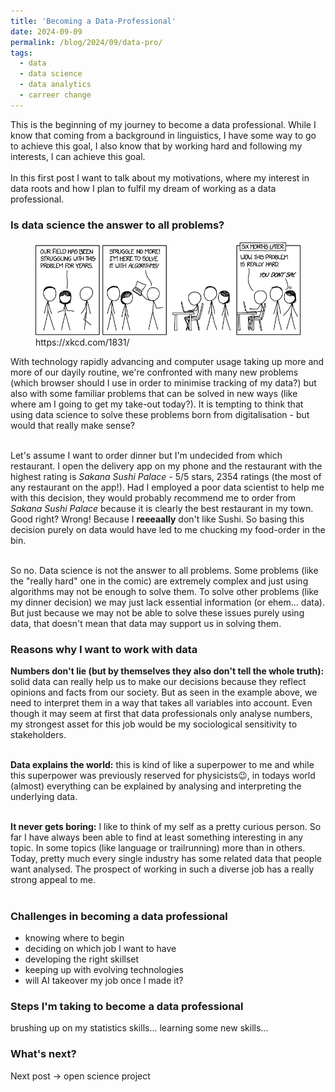 ```yaml
---
title: 'Becoming a Data-Professional'
date: 2024-09-09
permalink: /blog/2024/09/data-pro/
tags:
  - data
  - data science
  - data analytics
  - carreer change
---
```


This is the beginning of my journey to become a data professional. While I know that coming from a background in linguistics, I have some way to go to achieve this goal, I also know that by working hard and following my interests, I can achieve this goal.<br><br>In this first post I want to talk about my motivations, where my interest in data roots and how I plan to fulfil my dream of working as a data professional.<br>
### Is data science the answer to all problems?
<figure>
  <img src='/images/here_to_help.png'>
  <figcaption>https://xkcd.com/1831/</figcaption>
</figure>

With technology rapidly advancing and computer usage taking up more and more of our dayily routine, we're confronted with many new problems (which browser should I use in order to minimise tracking of my data?) but also with some familiar problems that can be solved in new ways (like where am I going to get my take-out today?). It is tempting to think that using data science to solve these problems born from digitalisation - but would that really make sense?<br><br>

Let's assume I want to order dinner but I'm undecided from which restaurant. I open the delivery app on my phone and the restaurant with the highest rating is *Sakana Sushi Palace* - 5/5 stars, 2354 ratings (the most of any restaurant on the app!). Had I employed a poor data scientist to help me with this decision, they would probably recommend me to order from *Sakana Sushi Palace* because it is clearly the best restaurant in my town. Good right? Wrong! Because I **reeeaally** don't like Sushi. So basing this decision purely on data would have led to me chucking my food-order in the bin.<br><br>

So no. Data science is not the answer to all problems. Some problems (like the "really hard" one in the comic) are extremely complex and just using algorithms may not be enough to solve them. To solve other problems (like my dinner decision) we may just lack essential information (or ehem... data). But just because we may not be able to solve these issues purely using data, that doesn't mean that data may support us in solving them.

### Reasons why I want to work with data

**Numbers don't lie (but by themselves they also don't tell the whole truth):** solid data can really help us to make our decisions because they reflect opinions and facts from our society. But as seen in the example above, we need to interpret them in a way that takes all variables into account. Even though it may seem at first that data professionals only analyse numbers, my strongest asset for this job would be my sociological sensitivity to stakeholders. <br><br>

**Data explains the world:** this is kind of like a superpower to me and while this superpower was previously reserved for physicists😉, in todays world (almost) everything can be explained by analysing and interpreting the underlying data.<br><br>

**It never gets boring:** I like to think of my self as a pretty curious person. So far I have always been able to find at least something interesting in any topic. In some topics (like language or trailrunning) more than in others. Today, pretty much every single industry has some related data that people want analysed. The prospect of working in such a diverse job has a really strong appeal to me.<br><br>



### Challenges in becoming a data professional
- knowing where to begin
- deciding on which job I want to have
- developing the right skillset
- keeping up with evolving technologies
- will AI takeover my job once I made it?

### Steps I'm taking to become a data professional
brushing up on my statistics skills...
learning some new skills...

### What's next?
Next post -> open science project
